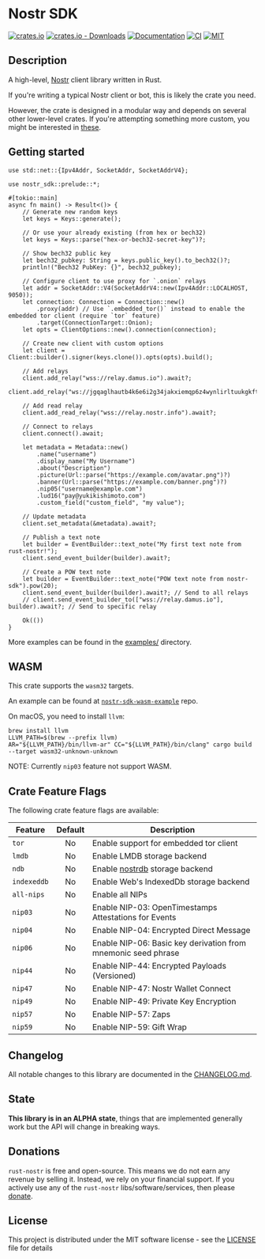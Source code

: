 # Nostr SDK

[![crates.io](https://img.shields.io/crates/v/nostr-sdk.svg)](https://crates.io/crates/nostr-sdk)
[![crates.io - Downloads](https://img.shields.io/crates/d/nostr-sdk)](https://crates.io/crates/nostr-sdk)
[![Documentation](https://docs.rs/nostr-sdk/badge.svg)](https://docs.rs/nostr-sdk)
[![CI](https://github.com/rust-nostr/nostr/actions/workflows/ci.yml/badge.svg)](https://github.com/rust-nostr/nostr/actions/workflows/ci.yml)
[![MIT](https://img.shields.io/crates/l/nostr-sdk.svg)](../../LICENSE)

## Description

A high-level, [Nostr](https://github.com/nostr-protocol/nostr) client library written in Rust.

If you're writing a typical Nostr client or bot, this is likely the crate you need.

However, the crate is designed in a modular way and depends on several other lower-level crates. 
If you're attempting something more custom, you might be interested in [these](https://github.com/rust-nostr/nostr#project-structure).

## Getting started

```rust,no_run
use std::net::{Ipv4Addr, SocketAddr, SocketAddrV4};

use nostr_sdk::prelude::*;

#[tokio::main]
async fn main() -> Result<()> {
    // Generate new random keys
    let keys = Keys::generate();

    // Or use your already existing (from hex or bech32)
    let keys = Keys::parse("hex-or-bech32-secret-key")?;

    // Show bech32 public key
    let bech32_pubkey: String = keys.public_key().to_bech32()?;
    println!("Bech32 PubKey: {}", bech32_pubkey);

    // Configure client to use proxy for `.onion` relays
    let addr = SocketAddr::V4(SocketAddrV4::new(Ipv4Addr::LOCALHOST, 9050));
    let connection: Connection = Connection::new()
        .proxy(addr) // Use `.embedded_tor()` instead to enable the embedded tor client (require `tor` feature)
        .target(ConnectionTarget::Onion);
    let opts = ClientOptions::new().connection(connection);

    // Create new client with custom options
    let client = Client::builder().signer(keys.clone()).opts(opts).build();

    // Add relays
    client.add_relay("wss://relay.damus.io").await?;
    client.add_relay("ws://jgqaglhautb4k6e6i2g34jakxiemqp6z4wynlirltuukgkft2xuglmqd.onion").await?;
    
    // Add read relay
    client.add_read_relay("wss://relay.nostr.info").await?;

    // Connect to relays
    client.connect().await;

    let metadata = Metadata::new()
        .name("username")
        .display_name("My Username")
        .about("Description")
        .picture(Url::parse("https://example.com/avatar.png")?)
        .banner(Url::parse("https://example.com/banner.png")?)
        .nip05("username@example.com")
        .lud16("pay@yukikishimoto.com")
        .custom_field("custom_field", "my value");

    // Update metadata
    client.set_metadata(&metadata).await?;

    // Publish a text note
    let builder = EventBuilder::text_note("My first text note from rust-nostr!");
    client.send_event_builder(builder).await?;

    // Create a POW text note
    let builder = EventBuilder::text_note("POW text note from nostr-sdk").pow(20);
    client.send_event_builder(builder).await?; // Send to all relays
    // client.send_event_builder_to(["wss://relay.damus.io"], builder).await?; // Send to specific relay

    Ok(())
}
```

More examples can be found in the [examples/](https://github.com/rust-nostr/nostr/tree/master/crates/nostr-sdk/examples) directory.

## WASM

This crate supports the `wasm32` targets.

An example can be found at [`nostr-sdk-wasm-example`](https://github.com/rust-nostr/nostr-sdk-wasm-example) repo.

On macOS, you need to install `llvm`:

```shell
brew install llvm
LLVM_PATH=$(brew --prefix llvm)
AR="${LLVM_PATH}/bin/llvm-ar" CC="${LLVM_PATH}/bin/clang" cargo build --target wasm32-unknown-unknown
```

NOTE: Currently `nip03` feature not support WASM.

## Crate Feature Flags

The following crate feature flags are available:

| Feature     | Default | Description                                                                                  |
|-------------|:-------:|----------------------------------------------------------------------------------------------|
| `tor`       |   No    | Enable support for embedded tor client                                                       |
| `lmdb`      |   No    | Enable LMDB storage backend                                                                  |
| `ndb`       |   No    | Enable [nostrdb](https://github.com/damus-io/nostrdb) storage backend                        |
| `indexeddb` |   No    | Enable Web's IndexedDb storage backend                                                       |
| `all-nips`  |   No    | Enable all NIPs                                                                              |
| `nip03`     |   No    | Enable NIP-03: OpenTimestamps Attestations for Events                                        |
| `nip04`     |   No    | Enable NIP-04: Encrypted Direct Message                                                      |
| `nip06`     |   No    | Enable NIP-06: Basic key derivation from mnemonic seed phrase                                |
| `nip44`     |   No    | Enable NIP-44: Encrypted Payloads (Versioned)                                                |
| `nip47`     |   No    | Enable NIP-47: Nostr Wallet Connect                                                          |
| `nip49`     |   No    | Enable NIP-49: Private Key Encryption                                                        |
| `nip57`     |   No    | Enable NIP-57: Zaps                                                                          |
| `nip59`     |   No    | Enable NIP-59: Gift Wrap                                                                     |

## Changelog

All notable changes to this library are documented in the [CHANGELOG.md](CHANGELOG.md).

## State

**This library is in an ALPHA state**, things that are implemented generally work but the API will change in breaking ways.

## Donations

`rust-nostr` is free and open-source. This means we do not earn any revenue by selling it. Instead, we rely on your financial support. If you actively use any of the `rust-nostr` libs/software/services, then please [donate](https://rust-nostr.org/donate).

## License

This project is distributed under the MIT software license - see the [LICENSE](../../LICENSE) file for details
